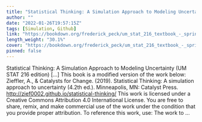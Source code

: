 ```yaml
---
title: "Statistical Thinking: A Simulation Approach to Modeling Uncertainty (UM STAT 216 edition)"
author: ""
date: "2022-01-26T19:57:15Z"
tags: [Simulation, Github]
link: "https://bookdown.org/frederick_peck/um_stat_216_textbook_-_spring_2022/"
length_weight: "30.1%"
cover: "https://bookdown.org/frederick_peck/um_stat_216_textbook_-_spring_2022/img/catalst-textbook-cover-v4.png"
pinned: false
---
```


Statistical Thinking: A Simulation Approach to Modeling Uncertainty (UM STAT 216 edition) [...] This book is a modified version of the work below: Zieffler, A., & Catalysts for Change. (2019). Statistical Thinking: A simulation approach to uncertainty (4.2th ed.). Minneapolis, MN: Catalyst Press. http://zief0002.github.io/statistical-thinking/ This work is licensed under a Creative Commons Attribution 4.0 International License. You are free to share, remix, and make commercial use of the work under the condition that you provide proper attribution. To reference this work, use: The work to ...
